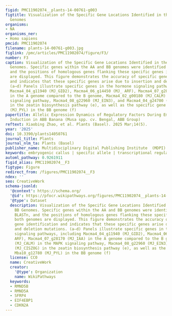 ```yaml
---
figid: PMC11902074__plants-14-00761-g003
figtitle: Visualization of the Specific Gene Locations Identified in the AA and BB
  Genomes
organisms:
- NA
organisms_ner:
- Homo sapiens
pmcid: PMC11902074
filename: plants-14-00761-g003.jpg
figlink: /pmc/articles/PMC11902074/figure/F3/
number: F3
caption: Visualization of the Specific Gene Locations Identified in the AA and BB
  Genomes. Specific genes within the AA and BB genomes were identified using BLASTn,
  and the positions of homologous genes flanking these specific genes in both genomes
  are displayed. This figure demonstrates the accuracy of specific gene identification
  and indicates that these specific genes arise due to insertion and deletion mutations.
  (a–d) Panels illustrate specific genes in the hormone signaling pathways, including
  Macma4_04_g11940 (MJ_GID2), Macma4_06_g14450 (MJ_ ARF), Macma4_07_g28170 (MJ_IAA)
  in the A genome compared to the B genome, Macma4_02_g00180 (MJ_CALM) in the MAPK
  signaling pathway, Macma4_08_g22960 (MJ_EIN3), and Macma4_04_g24700 (MJ_CISZOG)
  in the zeatin biosynthesis pathway (e), as well as the specific gene Mba10_g12780
  (MJ_PYL) in the BB genome (f)
papertitle: Allelic Expression Dynamics of Regulatory Factors During Embryogenic Callus
  Induction in ABB Banana (Musa spp. cv. Bengal, ABB Group)
reftext: Xiaobing Zhao, et al. Plants (Basel). 2025 Mar;14(5).
year: '2025'
doi: 10.3390/plants14050761
journal_title: Plants
journal_nlm_ta: Plants (Basel)
publisher_name: Multidisciplinary Digital Publishing Institute  (MDPI)
keywords: embryogenic callus | specific allele | transcriptional regulation | browning
automl_pathway: 0.9261911
figid_alias: PMC11902074__F3
figtype: Figure
redirect_from: /figures/PMC11902074__F3
ndex: ''
seo: CreativeWork
schema-jsonld:
  '@context': https://schema.org/
  '@id': https://pfocr.wikipathways.org/figures/PMC11902074__plants-14-00761-g003.html
  '@type': Dataset
  description: Visualization of the Specific Gene Locations Identified in the AA and
    BB Genomes. Specific genes within the AA and BB genomes were identified using
    BLASTn, and the positions of homologous genes flanking these specific genes in
    both genomes are displayed. This figure demonstrates the accuracy of specific
    gene identification and indicates that these specific genes arise due to insertion
    and deletion mutations. (a–d) Panels illustrate specific genes in the hormone
    signaling pathways, including Macma4_04_g11940 (MJ_GID2), Macma4_06_g14450 (MJ_
    ARF), Macma4_07_g28170 (MJ_IAA) in the A genome compared to the B genome, Macma4_02_g00180
    (MJ_CALM) in the MAPK signaling pathway, Macma4_08_g22960 (MJ_EIN3), and Macma4_04_g24700
    (MJ_CISZOG) in the zeatin biosynthesis pathway (e), as well as the specific gene
    Mba10_g12780 (MJ_PYL) in the BB genome (f)
  license: CC0
  name: CreativeWork
  creator:
    '@type': Organization
    name: WikiPathways
  keywords:
  - RMND5B
  - RMND5A
  - SFRP4
  - EIF4EBP1
  - CDKN2A
---
```

